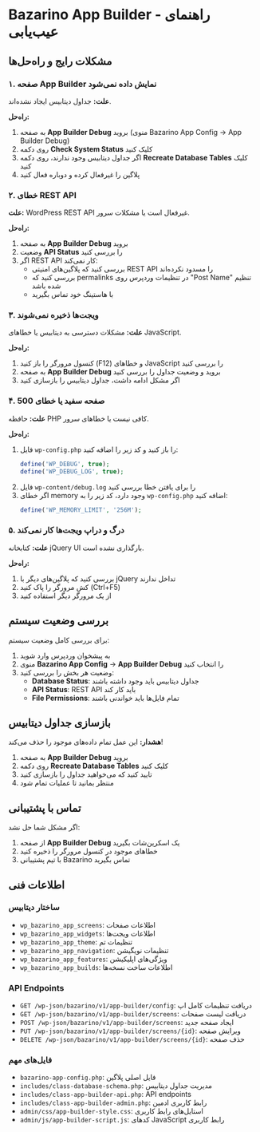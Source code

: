 # Bazarino App Builder - راهنمای عیب‌یابی

## مشکلات رایج و راه‌حل‌ها

### ۱. صفحه App Builder نمایش داده نمی‌شود

**علت:** جداول دیتابیس ایجاد نشده‌اند.

**راه‌حل:**
1. به صفحه **App Builder Debug** بروید (منوی Bazarino App Config → App Builder Debug)
2. روی دکمه **Check System Status** کلیک کنید
3. اگر جداول دیتابیس وجود ندارند، روی دکمه **Recreate Database Tables** کلیک کنید
4. پلاگین را غیرفعال کرده و دوباره فعال کنید

### ۲. خطای REST API

**علت:** WordPress REST API غیرفعال است یا مشکلات سرور.

**راه‌حل:**
1. به صفحه **App Builder Debug** بروید
2. وضعیت **API Status** را بررسی کنید
3. اگر REST API کار نمی‌کند:
   - بررسی کنید که پلاگین‌های امنیتی REST API را مسدود نکرده‌اند
   - بررسی کنید که permalinks در تنظیمات وردپرس روی "Post Name" تنظیم شده باشد
   - با هاستینگ خود تماس بگیرید

### ۳. ویجت‌ها ذخیره نمی‌شوند

**علت:** مشکلات دسترسی به دیتابیس یا خطاهای JavaScript.

**راه‌حل:**
1. کنسول مرورگر را باز کنید (F12) و خطاهای JavaScript را بررسی کنید
2. به صفحه **App Builder Debug** بروید و وضعیت جداول را بررسی کنید
3. اگر مشکل ادامه داشت، جداول دیتابیس را بازسازی کنید

### ۴. صفحه سفید یا خطای 500

**علت:** حافظه PHP کافی نیست یا خطاهای سرور.

**راه‌حل:**
1. فایل `wp-config.php` را باز کنید و کد زیر را اضافه کنید:
   ```php
   define('WP_DEBUG', true);
   define('WP_DEBUG_LOG', true);
   ```
2. فایل `wp-content/debug.log` را برای یافتن خطا بررسی کنید
3. اگر خطای memory وجود دارد، کد زیر را به `wp-config.php` اضافه کنید:
   ```php
   define('WP_MEMORY_LIMIT', '256M');
   ```

### ۵. درگ و دراپ ویجت‌ها کار نمی‌کند

**علت:** کتابخانه jQuery UI بارگذاری نشده است.

**راه‌حل:**
1. بررسی کنید که پلاگین‌های دیگر با jQuery تداخل ندارند
2. کش مرورگر را پاک کنید (Ctrl+F5)
3. از یک مرورگر دیگر استفاده کنید

## بررسی وضعیت سیستم

برای بررسی کامل وضعیت سیستم:

1. به پیشخوان وردپرس وارد شوید
2. منوی **Bazarino App Config** → **App Builder Debug** را انتخاب کنید
3. وضعیت هر بخش را بررسی کنید:
   - **Database Status**: جداول دیتابیس باید وجود داشته باشند
   - **API Status**: REST API باید کار کند
   - **File Permissions**: تمام فایل‌ها باید خواندنی باشند

## بازسازی جداول دیتابیس

**هشدار:** این عمل تمام داده‌های موجود را حذف می‌کند!

1. به صفحه **App Builder Debug** بروید
2. روی دکمه **Recreate Database Tables** کلیک کنید
3. تایید کنید که می‌خواهید جداول را بازسازی کنید
4. منتظر بمانید تا عملیات تمام شود

## تماس با پشتیبانی

اگر مشکل شما حل نشد:

1. از صفحه **App Builder Debug** یک اسکرین‌شات بگیرید
2. خطاهای موجود در کنسول مرورگر را ذخیره کنید
3. با تیم پشتیبانی Bazarino تماس بگیرید

## اطلاعات فنی

### ساختار دیتابیس

- `wp_bazarino_app_screens`: اطلاعات صفحات
- `wp_bazarino_app_widgets`: اطلاعات ویجت‌ها
- `wp_bazarino_app_theme`: تنظیمات تم
- `wp_bazarino_app_navigation`: تنظیمات نویگیشن
- `wp_bazarino_app_features`: ویژگی‌های اپلیکیشن
- `wp_bazarino_app_builds`: اطلاعات ساخت نسخه‌ها

### API Endpoints

- `GET /wp-json/bazarino/v1/app-builder/config`: دریافت تنظیمات کامل اپ
- `GET /wp-json/bazarino/v1/app-builder/screens`: دریافت لیست صفحات
- `POST /wp-json/bazarino/v1/app-builder/screens`: ایجاد صفحه جدید
- `PUT /wp-json/bazarino/v1/app-builder/screens/{id}`: ویرایش صفحه
- `DELETE /wp-json/bazarino/v1/app-builder/screens/{id}`: حذف صفحه

### فایل‌های مهم

- `bazarino-app-config.php`: فایل اصلی پلاگین
- `includes/class-database-schema.php`: مدیریت جداول دیتابیس
- `includes/class-app-builder-api.php`: API endpoints
- `includes/class-app-builder-admin.php`: رابط کاربری ادمین
- `admin/css/app-builder-style.css`: استایل‌های رابط کاربری
- `admin/js/app-builder-script.js`: کدهای JavaScript رابط کاربری